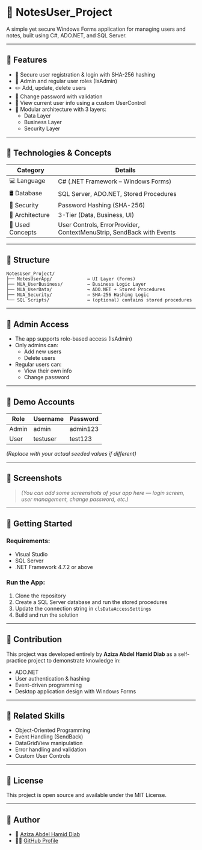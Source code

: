 # 📝 NotesUser_Project

A simple yet secure Windows Forms application for managing users and notes, built using C#, ADO.NET, and SQL Server.

---

## 📌 Features

- 🔐 Secure user registration & login with SHA-256 hashing
- 👤 Admin and regular user roles (IsAdmin)
- ✏️ Add, update, delete users
- 🔄 Change password with validation
- 🧾 View current user info using a custom UserControl
- 🧩 Modular architecture with 3 layers:
  - Data Layer
  - Business Layer
  - Security Layer

---

## 🧱 Technologies & Concepts

| Category         | Details                                 |
|------------------|------------------------------------------|
| 💻 Language       | C# (.NET Framework – Windows Forms)      |
| 🛢️ Database       | SQL Server, ADO.NET, Stored Procedures   |
| 🔐 Security       | Password Hashing (SHA-256)               |
| 🧠 Architecture   | 3-Tier (Data, Business, UI)              |
| 🧰 Used Concepts  | User Controls, ErrorProvider, ContextMenuStrip, SendBack with Events |

---

## 🧩 Structure

```
NotesUser_Project/
├── NotesUserApp/             → UI Layer (Forms)
├── NUA_UserBusiness/         → Business Logic Layer
├── NUA_UserData/             → ADO.NET + Stored Procedures
├── NUA_Security/             → SHA-256 Hashing Logic
└── SQL Scripts/              → (optional) contains stored procedures
```

---

## 🔐 Admin Access

- The app supports role-based access (IsAdmin)
- Only admins can:
  - Add new users
  - Delete users
- Regular users can:
  - View their own info
  - Change password

---

## 🧪 Demo Accounts

| Role   | Username | Password  |
|--------|----------|-----------|
| Admin  | admin    | admin123  |
| User   | testuser | test123   |

*(Replace with your actual seeded values if different)*

---

## 📸 Screenshots

> *(You can add some screenshots of your app here — login screen, user management, change password, etc.)*

---

## 🚀 Getting Started

### Requirements:

- Visual Studio
- SQL Server
- .NET Framework 4.7.2 or above

### Run the App:

1. Clone the repository
2. Create a SQL Server database and run the stored procedures
3. Update the connection string in `clsDataAccessSettings`
4. Build and run the solution

---

## 🤝 Contribution

This project was developed entirely by **Aziza Abdel Hamid Diab** as a self-practice project to demonstrate knowledge in:

- ADO.NET
- User authentication & hashing
- Event-driven programming
- Desktop application design with Windows Forms

---

## 📎 Related Skills

- Object-Oriented Programming
- Event Handling (SendBack)
- DataGridView manipulation
- Error handling and validation
- Custom User Controls

---

## 📂 License

This project is open source and available under the MIT License.

---

## 🔗 Author

- 💼 [Aziza Abdel Hamid Diab](https://www.linkedin.com/in/azizadiab)
- 🧑‍💻 [GitHub Profile](https://github.com/azizadiab)